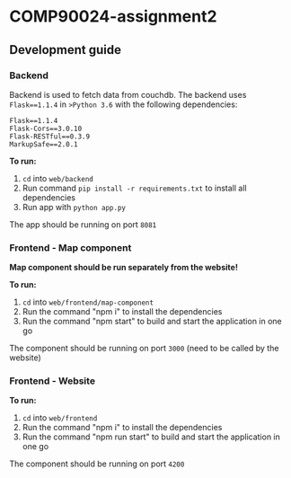 # COMP90024-assignment2

## Development guide
### Backend
Backend is used to fetch data from couchdb. The backend uses `Flask==1.1.4` in `>Python 3.6` with the following dependencies:

```
Flask==1.1.4
Flask-Cors==3.0.10
Flask-RESTful==0.3.9
MarkupSafe==2.0.1
```

**To run:**
1. `cd` into `web/backend`
2. Run command `pip install -r requirements.txt` to install all dependencies
3. Run app with `python app.py`

The app should be running on port `8081`

### Frontend - Map component
**Map component should be run separately from the website!**

**To run:**
1. `cd` into `web/frontend/map-component`
2. Run the command "npm i" to install the dependencies
3. Run the command "npm start" to build and start the application in one go

The component should be running on port `3000` (need to be called by the website)

### Frontend - Website

**To run:**
1. `cd` into `web/frontend`
1. Run the command "npm i" to install the dependencies
2. Run the command "npm run start" to build and start the application in one go

The component should be running on port `4200`
